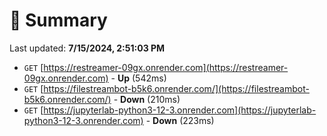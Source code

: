 # 📖 Summary
Last updated: **7/15/2024, 2:51:03 PM**

- `GET` [https://restreamer-09gx.onrender.com](https://restreamer-09gx.onrender.com) - **Up** (542ms)
- `GET` [https://filestreambot-b5k6.onrender.com/](https://filestreambot-b5k6.onrender.com/) - **Down** (210ms)
- `GET` [https://jupyterlab-python3-12-3.onrender.com](https://jupyterlab-python3-12-3.onrender.com) - **Down** (223ms)
